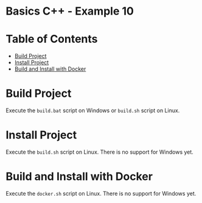 # Basics C++ - Example 10

# Table of Contents

* [Build Project](#build-project)
* [Install Project](#install-project)
* [Build and Install with Docker](#build-and-install-with-docker)

# Build Project

Execute the `build.bat` script on Windows or `build.sh` script on Linux.

# Install Project

Execute the `build.sh` script on Linux. There is no support for Windows yet.

# Build and Install with Docker

Execute the `docker.sh` script on Linux. There is no support for Windows yet.
